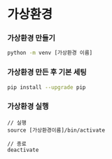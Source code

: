 # 가상환경

### 가상환경 만들기
```bash
python -m venv [가상환경 이름]
```

### 가상환경 만든 후 기본 세팅
```bash
pip install --upgrade pip
```

### 가상환경 실행
```basah
// 실행
source [가상환경이름]/bin/activate

// 종료
deactivate
```

### 